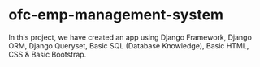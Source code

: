 # ofc-emp-management-system
In this project, we have created an app using Django Framework, Django ORM, Django Queryset, Basic SQL (Database Knowledge), Basic HTML, CSS & Basic Bootstrap.
